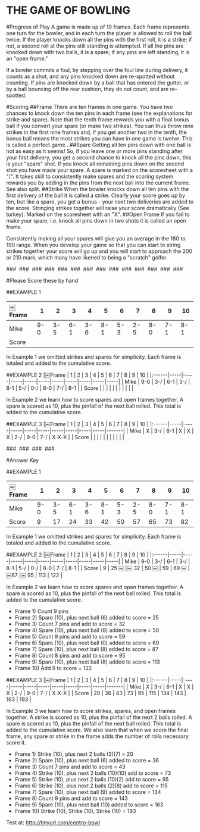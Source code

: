 THE GAME OF BOWLING
===================

#Progress of Play
A game is made up of 10 frames. Each frame represents one turn for the bowler, and in each turn the player is allowed to roll the ball twice. If the player knocks down all the pins with the first roll, it is a strike; if not, a second roll at the pins still standing is attempted. If all the pins are knocked down with two balls, it is a spare; if any pins are left standing, it is an "open frame."


If a bowler commits a foul, by stepping over the foul line during delivery, it counts as a shot, and any pins knocked down are re-spotted without counting. If pins are knocked down by a ball that has entered the gutter, or by a ball bouncing off the rear cushion, they do not count, and are re-spotted.

#Scoring
##Frame
There are ten frames in one game. You have two chances to knock down the ten pins in each frame (see the
explanations for strike and spare). Note that the tenth frame rewards you with a final bonus ball if you convert your spare (or make two strikes). You can thus throw nine strikes in the first nine frames and, if you get another two in the tenth, the bonus ball means the most strikes you can have in one game is twelve. This is called a perfect game..
##Spare
Getting all ten pins down with one ball is not as easy as it seems! So, if you leave one or more pins standing after your first delivery, you get a second chance to knock all the pins down, this is your "spare" shot. If you knock all remaining pins down on the second shot you have made your spare. A spare is marked on the scoresheet with a "/". It takes skill to consistently make spares and the scoring system rewards you by adding in the pins from the next ball into the current frame. See also split.
##Strike
When the bowler knocks down all ten pins with the first delivery of the ball it is called a strike. Clearly your score goes up by ten, but like a spare, you get a bonus - your next two deliveries are added to the score. Stringing strikes together will raise your score dramatically (See turkey). Marked on the scoresheet with an "X".
##Open Frame
If you fail to make your spare, i.e. knock all pins down in two shots it is called an open frame.

Consistently making all your spares will give you an average in the 180 to 190 range. When you develop your game so that you can start to string strikes together your score will go up and you will start to approach the 200 or 210 mark, which many have likened to being a "scratch" golfer.

###&nbsp;
###&nbsp;
###&nbsp;
###&nbsp;
###&nbsp;
###&nbsp;
###&nbsp;
###&nbsp;
###&nbsp;
###&nbsp;
###&nbsp;
###&nbsp;
###&nbsp;
###&nbsp;

#Please Score these by hand

##EXAMPLE 1

|￼Frame | 1   | 2   | 3   | 4   | 5   | 6   | 7   | 8   | 9   | 10  |
|:------|-----|-----|-----|-----|-----|-----|-----|-----|-----|-----|
| Mike  | 9-0 | 3-5 | 6-1 | 3-6 | 8-1 | 5-3 | 2-5 | 8-0 | 7-1 | 8-1 |
| Score |     |     |     |     |     |     |     |     |     |     |

In Example 1 we omitted strikes and spares for simplicity. Each frame is totaled and added to the cumulative score.

##EXAMPLE 2
|￼Frame | 1   | 2   | 3   | 4   | 5   | 6   | 7   | 8   | 9   | 10  |
|:------|-----|-----|-----|-----|-----|-----|-----|-----|-----|-----|
| Mike  | 9-0 | 3-/ | 6-1 | 3-/ | 8-1 | 5-/ | 0-/ | 8-0 | 7-/ | 8-1 |
| Score |     |     |     |     |     |     |     |     |     |     |

In Example 2 we learn how to score spares and open frames together. A spare is scored as 10, plus the pinfall of the next ball rolled. This total is added to the cumulative score.

##EXAMPLE 3
|￼Frame | 1   | 2   | 3   | 4   | 5   | 6   | 7   | 8   | 9   | 10    |
|:------|-----|-----|-----|-----|-----|-----|-----|-----|-----|-------|
| Mike  | X   | 3-/ | 6-1 | X   | X   | X   | 2-/ | 9-0 | 7-/ | X-X-X |
| Score |     |     |     |     |     |     |     |     |     |       |


###&nbsp;
###&nbsp;
###&nbsp;
###&nbsp;

#Answer Key

##EXAMPLE 1

|￼Frame | 1   | 2   | 3   | 4   | 5   | 6   | 7   | 8   | 9   | 10  |
|:------|-----|-----|-----|-----|-----|-----|-----|-----|-----|-----|
| Mike  | 9-0 | 3-5 | 6-1 | 3-6 | 8-1 | 5-3 | 2-5 | 8-0 | 7-1 | 8-1 |
| Score | 9   | 17  | 24  | 33  | 42  | 50  | 57  | 65  | 73  | 82  |

In Example 1 we omitted strikes and spares for simplicity. Each frame is totaled and added to the cumulative score.

##EXAMPLE 2
|￼Frame | 1   | 2   | 3   | 4   | 5   | 6   | 7   | 8   | 9   | 10  |
|:------|-----|-----|-----|-----|-----|-----|-----|-----|-----|-----|
| Mike  | 9-0 | 3-/ | 6-1 | 3-/ | 8-1 | 5-/ | 0-/ | 8-0 | 7-/ | 8-1 |
| Score | 9   | 25 ￼ |￼ 32  | 50 ￼ | 59  | 69 ￼ | ￼87  |￼ 95  | 113 | 122 |

In Example 2 we learn how to score spares and open frames together. A spare is scored as 10, plus the pinfall of the next ball rolled. This total is added to the cumulative score.

- Frame 1) Count 9 pins
- Frame 2) Spare (10), plus next ball (6) added to score = 25
- Frame 3) Count 7 pins and add to score = 32
- Frame 4) Spare (10), plus next ball (8) added to score = 50
- Frame 5) Count 9 pins and add to score = 59
- Frame 6) Spare (10), plus next ball (0) added to score = 69
- Frame 7) Spare (10), plus next ball (8) added to score = 87
- Frame 8) Count 8 pins and add to score = 95
- Frame 9) Spare (10), plus next ball (8) added to score = 113
- Frame 10) Add 9 to score = 122

##EXAMPLE 3
|￼Frame | 1   | 2   | 3   | 4   | 5   | 6   | 7   | 8   | 9   | 10    |
|:------|-----|-----|-----|-----|-----|-----|-----|-----|-----|-------|
| Mike  | X   | 3-/ | 6-1 | X   | X   | X   | 2-/ | 9-0 | 7-/ | X-X-X |
| Score | 20  | 36  | 43  | 73  | 95  | 115 | 134 | 143 | 163 | 193   |

In Example 3 we learn how to score strikes, spares, and open frames together. A strike is scored as 10, plus the pinfall of the next 2 balls rolled. A spare is scored as 10, plus the pinfall of the next ball rolled. This total is added to the cumulative score. We also learn that when we score the final frame, any spare or strike in the frame adds the number of rolls necessary score it.

- Frame 1) Strike (10), plus next 2 balls (3)(7) = 20
- Frame 2) Spare (10), plus next ball (6) added to score = 36
- Frame 3) Count 7 pins and add to score = 43
- Frame 4) Strike (10), plus next 2 balls (10)(10) add to score = 73
- Frame 5) Strike (10), plus next 2 balls (10)(2) add to score = 95
- Frame 6) Strike (10), plus next 2 balls (2)(8) add to score = 115
- Frame 7) Spare (10), plus next ball (9) added to score = 134
- Frame 8) Count 9 pins and add to score = 143
- Frame 9) Spare (10), plus next ball (10) added to score = 163 
- Frame 10) Strike (10), Strike (10), Strike (10) = 193

Test at: http://tinyurl.com/centro-bowl
